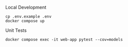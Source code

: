Local Development
```
cp .env.example .env
docker compose up
```

Unit Tests
```
docker compose exec -it web-app pytest --cov=models
```
